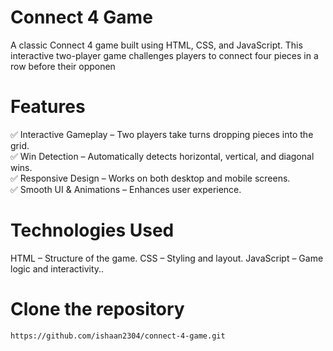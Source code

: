 
#  Connect 4 Game
A classic Connect 4 game built using HTML, CSS, and JavaScript. This interactive two-player game challenges players to connect four pieces in a row before their opponen

#   Features
✅ Interactive Gameplay – Two players take turns dropping pieces into the grid.  
✅ Win Detection – Automatically detects horizontal, vertical, and diagonal wins.  
✅ Responsive Design – Works on both desktop and mobile screens.  
✅ Smooth UI & Animations – Enhances user experience.    
#   Technologies Used
HTML – Structure of the game.
CSS – Styling and layout.
JavaScript – Game logic and interactivity..

# Clone the repository
```bash
https://github.com/ishaan2304/connect-4-game.git
```
